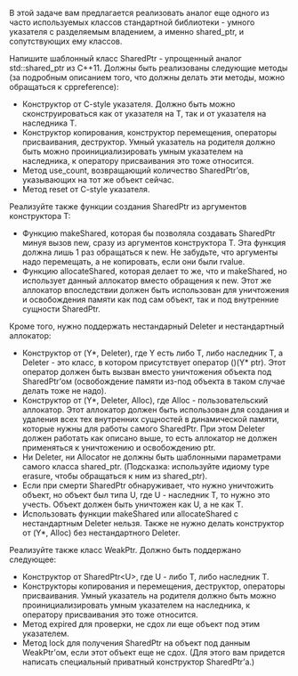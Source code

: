 В этой задаче вам предлагается реализовать аналог еще одного из часто используемых классов стандартной библиотеки - умного указателя с разделяемым владением, а именно shared_ptr, и сопутствующих ему классов.

Напишите шаблонный класс SharedPtr<T> - упрощенный аналог std::shared_ptr<T> из C++11. Должны быть реализованы следующие методы (за подробным описанием того, что должны делать эти методы, можно обращаться к cppreference):

* Конструктор от C-style указателя. Должно быть можно сконструироваться как от указателя на T, так и от указателя на наследника T.
* Конструктор копирования, конструктор перемещения, операторы присваивания, деструктор. Умный указатель на родителя должно быть можно проинициализировать умным указателем на наследника, к оператору присваивания это тоже относится.
* Метод use_count, возвращающий количество SharedPtr’ов, указывающих на тот же объект сейчас.
* Метод reset от C-style указателя.

Реализуйте также функции создания SharedPtr из аргументов конструктора T:

* Функцию makeShared, которая бы позволяла создавать SharedPtr минуя вызов new, сразу из аргументов конструктора T. Эта функция должна лишь 1 раз обращаться к new. Не забудьте, что аргументы надо перемещать, а не копировать, если они были rvalue.
* Функцию allocateShared, которая делает то же, что и makeShared, но использует данный аллокатор вместо обращения к new. Этот же аллокатор впоследствии должен быть использован для уничтожения и освобождения памяти как под сам объект, так и под внутренние сущности SharedPtr.

Кроме того, нужно поддержать нестандарный Deleter и нестандартный аллокатор:

* Конструктор от (Y*, Deleter), где Y есть либо T, либо наследник T, а Deleter - это класс, в котором присутствует оператор ()(Y* ptr). Этот оператор должен быть вызван вместо уничтожения объекта под SharedPtr’ом (освобождение памяти из-под объекта в таком случае делать тоже не надо).
* Конструктор от (Y*, Deleter, Alloc), где Alloc - пользовательский аллокатор. Этот аллокатор должен быть использован для создания и удаления всех тех внутренних сущностей в динамической памяти, которые нужны для работы самого SharedPtr. При этом Deleter должен работать как описано выше, то есть аллокатор не должен применяться к уничтожению и освобождению ptr.
* Ни Deleter, ни Allocator не должны быть шаблонными параметрами самого класса shared_ptr. (Подсказка: используйте идиому type erasure, чтобы обращаться к ним из shared_ptr).
* Если при смерти SharedPtr<T> обнаруживает, что нужно уничтожить объект, но объект был типа U, где U - наследник T, то нужно это учесть. Объект должен быть уничтожен как U, а не как T.
* Использовать функции makeShared или allocateShared с нестандартным Deleter нельзя. Также не нужно делать конструктор от (Y*, Alloc) без нестандартного Deleter.

Реализуйте также класс WeakPtr<T>. Должно быть поддержано следующее:

* Конструктор от SharedPtr\<U>, где U - либо T, либо наследник T.
* Конструкторы копирования и перемещения, деструктор, операторы присваивания. Умный указатель на родителя должно быть можно проинициализировать умным указателем на наследника, к оператору присваивания это тоже относится.
* Метод expired для проверки, не сдох ли еще объект под этим указателем.
* Метод lock для получения SharedPtr на объект под данным WeakPtr’ом, если этот объект еще не сдох. (Для этого вам придется написать специальный приватный конструктор SharedPtr’а.)